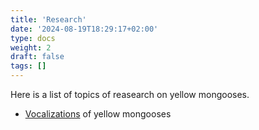 ```yaml
---
title: 'Research'
date: '2024-08-19T18:29:17+02:00'
type: docs
weight: 2
draft: false
tags: []
---
```


Here is a list of topics of reasearch on yellow mongooses.

- [Vocalizations](./vocalizations) of yellow mongooses